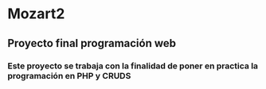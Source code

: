 # Mozart2
## Proyecto final programación web

### Este proyecto se trabaja con la finalidad de poner en practica la programación en PHP y CRUDS
